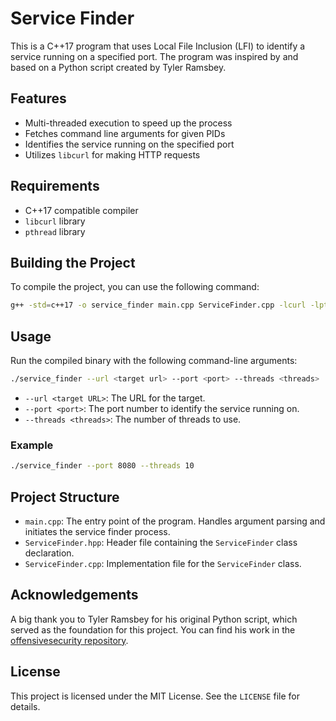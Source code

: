 # Service Finder

This is a C++17 program that uses Local File Inclusion (LFI) to identify a service running on a specified port. The program was inspired by and based on a Python script created by Tyler Ramsbey.

## Features

- Multi-threaded execution to speed up the process
- Fetches command line arguments for given PIDs
- Identifies the service running on the specified port
- Utilizes `libcurl` for making HTTP requests

## Requirements

- C++17 compatible compiler
- `libcurl` library
- `pthread` library

## Building the Project

To compile the project, you can use the following command:

```sh
g++ -std=c++17 -o service_finder main.cpp ServiceFinder.cpp -lcurl -lpthread
```

## Usage

Run the compiled binary with the following command-line arguments:

```sh
./service_finder --url <target url> --port <port> --threads <threads>
```
- `--url <target URL>`: The URL for the target.
- `--port <port>`: The port number to identify the service running on.
- `--threads <threads>`: The number of threads to use.

### Example

```sh
./service_finder --port 8080 --threads 10
```

## Project Structure

- `main.cpp`: The entry point of the program. Handles argument parsing and initiates the service finder process.
- `ServiceFinder.hpp`: Header file containing the `ServiceFinder` class declaration.
- `ServiceFinder.cpp`: Implementation file for the `ServiceFinder` class.

## Acknowledgements

A big thank you to Tyler Ramsbey for his original Python script, which served as the foundation for this project. You can find his work in the [offensivesecurity repository](https://github.com/TeneBrae93/offensivesecurity/).

## License

This project is licensed under the MIT License. See the `LICENSE` file for details.